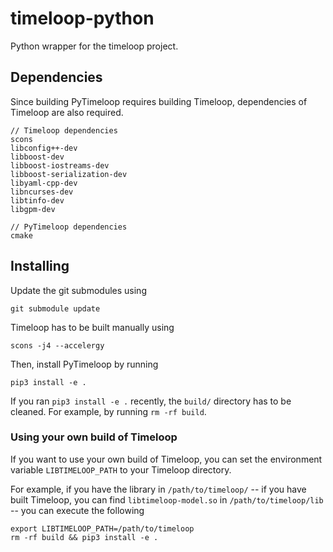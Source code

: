 # timeloop-python
Python wrapper for the timeloop project.

## Dependencies
Since building PyTimeloop requires building Timeloop, dependencies of
Timeloop are also required.
```
// Timeloop dependencies
scons
libconfig++-dev
libboost-dev
libboost-iostreams-dev
libboost-serialization-dev
libyaml-cpp-dev
libncurses-dev
libtinfo-dev
libgpm-dev

// PyTimeloop dependencies
cmake
```

## Installing
Update the git submodules using
```
git submodule update
```
Timeloop has to be built manually using
```
scons -j4 --accelergy
```
Then, install PyTimeloop by running
```
pip3 install -e .
```
If you ran `pip3 install -e .` recently, the `build/` directory has to be
cleaned. For example, by running `rm -rf build`.

### Using your own build of Timeloop
If you want to use your own build of Timeloop, you can set the environment
variable `LIBTIMELOOP_PATH` to your Timeloop directory.

For example, if you have the library in `/path/to/timeloop/` -- if you have 
built Timeloop, you can find `libtimeloop-model.so` in `/path/to/timeloop/lib`
-- you can execute the following
```
export LIBTIMELOOP_PATH=/path/to/timeloop
rm -rf build && pip3 install -e .
```
